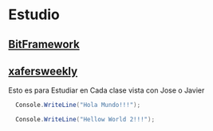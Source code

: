 # Estudio


## [BitFramework](https://www.bitframeworks.com/)
## [xafersweekly](http://xafersweekly.com/)


Esto es para Estudiar en Cada clase vista con Jose o Javier
```C#
  Console.WriteLine("Hola Mundo!!!");
```
```C#
  Console.WriteLine("Hellow World 2!!!");
```
